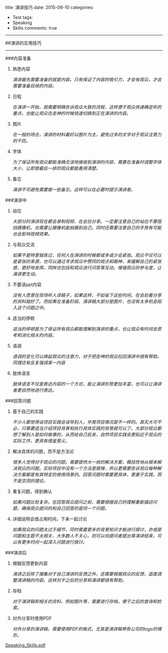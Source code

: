 title: 演讲技巧
date: 2015-06-10
categories:
- Test
tags:
- Speaking
- Skills
comments: true
---

##演讲的实用技巧
****
###内容准备
1. 熟悉内容

    *演讲最先需要准备的就是内容。只有保证了内容的吸引力，才会有观众，才会需要准备后续的内容。*
2. ⽇程

    *在演讲一开始，就需要明确告诉观众大致的流程，这样便于观众快速确定听的重点，也能让观众在走神的时候快速切换到正在演讲的内容。*
3. 图⽚

    *在一般的场合，演讲的材料最好以图片为主，避免过多的文字对于观众注意力的干扰。*
4. 字体

    *为了保证所有观众都能准确无误地接收到演讲的内容，需要在准备时调整字体大小，让即使最后一排的观众都能看得清楚。*
5. 备忘
 
    *演讲不可避免需要做一些备忘。这样可以在必要时提示演讲者。*
    
###演讲中
1. 站位

    *大部分的演讲现在都会录制视频，在会后分享。一定要注意自己的站位不要阻挡摄像机，也需要让摄像机能拍摄到自己。同时还需要注意自己的手势有可能也会影响视频效果。*
2. 与观众交流

    *如果不是特意锻炼过，任何人在演讲的时候都或多或少会紧张。观众不仅可以是紧张的来源，也可以通过寻求观众中赞同的观点和眼神，来缓解自己的紧张感，更好地发挥。同样也包括和观众进行问答等互动，增强观众的参与度，让演讲更生动。*
3. 不要读ppt内容

    *没有人愿意在现场听人读稿子，如果这样，不如省下这些时间，在会后看分享的资料就好了。而如果在准备阶段，演讲稿大部分是图片，也没有太多机会陷入这个问题之中。*
4. 适当的停顿

    *适当的停顿是为了保证所有观众都能理解到演讲的重点，也让观众有时间去思考和消化相关的内容。*
5. 语调
 
    *语调的变化可以唤起观众的注意力，对于把走神的观众拉回演讲中很有帮助。同理还有反复强调某一内容*
6. 肢体语⾔
 
    *肢体语言不仅是表达内容的一个方式，能让演讲形势更加丰富，也可以让演讲者更自然地进行表达。*

###回答问题
1. 基于⾃⼰的实践

    *不少人都觉得谈项目实践会误导别人，毕竟项目情况是不一样的。其实大可不必，只需要适当介绍项目背景和执行具体实践的背景就可以了。大部分观众都想了解别人是如何做事的，从而给自己启发，自然项目实践会更贴近于观众的实际工作，更具有借鉴意义。*
2. 解决具体的问题，⽽不是⽅法论

    *很多人觉得对于观众的问题，需要提供大一统的解决方案，概括性地从根本解决观众的问题。实际项目中没有一个方法是银弹，所以更需要告诉观众每种解决方案都是有其特定的使用场景的。回答问题时需要更具体，更基于实践，而不是空洞的理论。*
3. 重复问题，得到确认

    *如果问题比较复杂，在回答观众提问之前，需要根据自己的理解重新描述问题，确保观众提问的和自己回答的是同一个问题。*
4. 详细说明会很占⽤时间，下来⼀起讨论

    *如果观众的问题太过于细节，同时需要更多的背景知识才能进行探讨，亦或是问题和主题不太相关，大多数人不关心，则可以向提问者提出等演讲结束，可以有更多时间一起深入问题进行探讨。*
    
###演讲后
1. 根据反馈更新内容

    *演讲之后除了搜集对于自己演讲的反馈之外，还需要根据观众的反馈，适度调整演讲稿的内容。这样对于之后的分享和演讲都很有帮助。*
2. 存档

    *对于演讲稿和相关的资料，例如图片等，需要进行存档，便于之后的查询和检索。*
3. 对外分享时使⽤PDF

    *对外分享的演讲稿，需要使用PDF的格式，尤其是演讲稿带有公司的logo的情形。*

[Speaking_Skills.pdf](https://raw.githubusercontent.com/hy1984427/hy1984427.github.io/master/documents/Speaking_Skills.pdf)